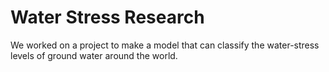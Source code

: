 # Water Stress Research
We worked on a project to make a model that can classify the water-stress levels of ground water around the world.

